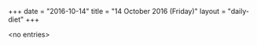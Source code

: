 +++
date = "2016-10-14"
title = "14 October 2016 (Friday)"
layout = "daily-diet"
+++


\<no entries\>

